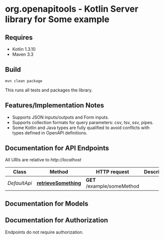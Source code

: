 # org.openapitools - Kotlin Server library for Some example

## Requires

* Kotlin 1.3.10
* Maven 3.3

## Build

```
mvn clean package
```

This runs all tests and packages the library.

## Features/Implementation Notes

* Supports JSON inputs/outputs and Form inputs.
* Supports collection formats for query parameters: csv, tsv, ssv, pipes.
* Some Kotlin and Java types are fully qualified to avoid conflicts with types defined in OpenAPI definitions.

<a id="documentation-for-api-endpoints"></a>
## Documentation for API Endpoints

All URIs are relative to *http://localhost*

Class | Method | HTTP request | Description
------------ | ------------- | ------------- | -------------
*DefaultApi* | [**retrieveSomething**](docs/DefaultApi.md#retrievesomething) | **GET** /example/someMethod | 


<a id="documentation-for-models"></a>
## Documentation for Models



<a id="documentation-for-authorization"></a>
## Documentation for Authorization

Endpoints do not require authorization.

